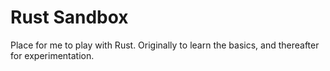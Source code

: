 # Rust Sandbox

Place for me to play with Rust. Originally to learn the basics, and thereafter for experimentation.
